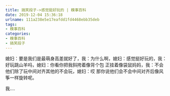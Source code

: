 ```yaml
---
title: 搞笑段子->感觉挺好玩的 | 糗事百科
date: 2019-12-04 15:36:18
urlname: 111a238e5e17eafdd1fd4468ebb35deb
tags: 
- 糗事百科
categories:
- 糗事百科
- 搞笑段子
---
```

媳妇：要是我们是最萌身高差就好了，我：为什么啊，媳妇：感觉挺好玩的，我：好玩跳山羊吗，媳妇：你看你把我斜挎着像背个包 正挂着像袋鼠妈妈，我：不会他们除了玩中间对齐其他的不会玩，媳妇：哎 那你说他们会不会中间对齐后像风筝一样旋转呢。

我....


